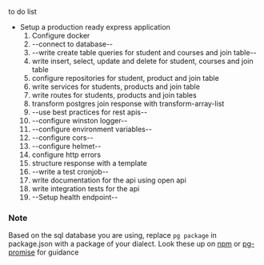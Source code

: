 to do list

- Setup a production ready express application
  1. Configure docker
  2. --connect to database--
  3. --write create table queries for student and courses and join table--
  4. write insert, select, update and delete for student, courses and join table
  5. configure repositories for student, product and join table
  6. write services for students, products and join table
  7. write routes for students, products and join tables
  8. transform postgres join response with transform-array-list
  9. --use best practices for rest apis--
  10. --configure winston logger--
  11. --configure environment variables--
  12. --configure cors--
  13. --configure helmet--
  14. configure http errors
  15. structure response with a template
  16. --write a test cronjob--
  17. write documentation for the api using open api
  18. write integration tests for the api
  19. --Setup health endpoint--

### Note

Based on the sql database you are using, replace `pg package` in package.json with a package of your dialect.
Look these up on [npm](https://www.npmjs.com) or [pg-promise](https://github.com/vitaly-t/pg-promise) for guidance
